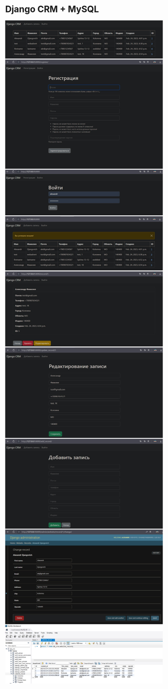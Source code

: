 <h1>Django CRM + MySQL</h1>

![Alt text](screens/screen_0.jpg "title")<br>
![Alt text](screens/screen_1.jpg "title")
![Alt text](screens/screen_2.jpg "title")
![Alt text](screens/screen_3.jpg "title")
![Alt text](screens/screen_4.jpg "title")
![Alt text](screens/screen_5.jpg "title")
![Alt text](screens/screen_6.jpg "title")
![Alt text](screens/screen_7.jpg "title")


